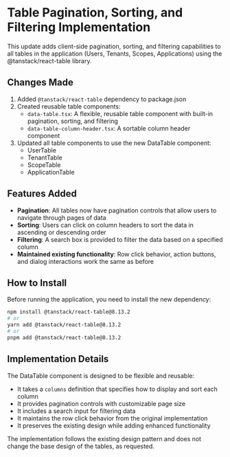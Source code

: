 # Table Pagination, Sorting, and Filtering Implementation

This update adds client-side pagination, sorting, and filtering capabilities to all tables in the application (Users, Tenants, Scopes, Applications) using the @tanstack/react-table library.

## Changes Made

1. Added `@tanstack/react-table` dependency to package.json
2. Created reusable table components:
   - `data-table.tsx`: A flexible, reusable table component with built-in pagination, sorting, and filtering
   - `data-table-column-header.tsx`: A sortable column header component
3. Updated all table components to use the new DataTable component:
   - UserTable
   - TenantTable
   - ScopeTable
   - ApplicationTable

## Features Added

- **Pagination**: All tables now have pagination controls that allow users to navigate through pages of data
- **Sorting**: Users can click on column headers to sort the data in ascending or descending order
- **Filtering**: A search box is provided to filter the data based on a specified column
- **Maintained existing functionality**: Row click behavior, action buttons, and dialog interactions work the same as before

## How to Install

Before running the application, you need to install the new dependency:

```bash
npm install @tanstack/react-table@8.13.2
# or
yarn add @tanstack/react-table@8.13.2
# or
pnpm add @tanstack/react-table@8.13.2
```

## Implementation Details

The DataTable component is designed to be flexible and reusable:

- It takes a `columns` definition that specifies how to display and sort each column
- It provides pagination controls with customizable page size
- It includes a search input for filtering data
- It maintains the row click behavior from the original implementation
- It preserves the existing design while adding enhanced functionality

The implementation follows the existing design pattern and does not change the base design of the tables, as requested.
